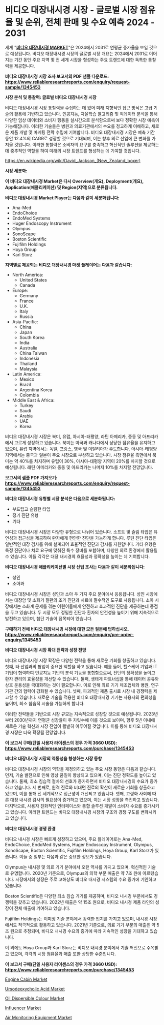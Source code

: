 <p><h1>비디오 대장내시경 시장 - 글로벌 시장 점유율 및 순위, 전체 판매 및 수요 예측 2024 - 2031</h1></p><p>세계 "<strong><a href="https://www.reliableresearchreports.com/global-video-colonoscope-market-r1345453?utm_campaign=106&utm_medium=8&utm_source=Github&utm_content=ia&utm_term=24102024&utm_id=video-colonoscope">비디오 대장내시경 MARKET</a></strong>"은 2024에서 2031로 연평균 증가율을 보일 것으로 예상됩니다. 비디오 대장내시경 시장의 글로벌 시장 개요는 2024에서 2031로 이어지는 기간 동안 주요 지역 및 전 세계 시장을 형성하는 주요 트렌드에 대한 독특한 통찰력을 제공합니다.</p>
<p><strong>비디오 대장내시경 시장 조사 보고서의 PDF 샘플 다운로드: <a href="https://www.reliableresearchreports.com/enquiry/request-sample/1345453?utm_campaign=106&utm_medium=8&utm_source=Github&utm_content=ia&utm_term=24102024&utm_id=video-colonoscope">https://www.reliableresearchreports.com/enquiry/request-sample/1345453</a></strong></p>
<p><strong>시장 분석 및 통찰력: 글로벌 비디오 대장내시경 시장</strong></p>
<p><p>비디오 대장내시경 시장 통찰력을 수집하는 데 있어 미래 지향적인 접근 방식은 고급 기술의 활용에 기반하고 있습니다. 인공지능, 자율학습 알고리즘 및 빅데이터 분석을 통해 다양한 임상 데이터와 소비자 행동을 실시간으로 분석함으로써 보다 정확한 시장 예측이 가능해집니다. 이러한 기술들은 병원과 의료기관에서의 수요를 정교하게 이해하고, 새로운 제품 개발 및 마케팅 전략 수립에 기여합니다. 비디오 대장내시경 시장은 예측 기간 동안 12.4%의 CAGR로 성장할 것으로 기대되며, 이는 향후 의료 산업에 큰 변화를 가져올 것입니다. 이러한 통찰력은 소비자의 요구를 충족하고 혁신적인 솔루션을 제공하는 데 중추적인 역할을 하여 미래의 시장 트렌드를 형성하는 데 기여할 것입니다.</p></p>
<p><a href="%7CAUTHORITHY_DOMAIN_URL%7C?utm_campaign=106&utm_medium=8&utm_source=Github&utm_content=ia&utm_term=24102024&utm_id=video-colonoscope">https://en.wikipedia.org/wiki/David_Jackson_(New_Zealand_boxer)</a></p>
<p><strong>시장 세분화:</strong></p>
<p><strong>이 비디오 대장내시경 Market은 다시 Overview(개요), Deployment(개요), Application(애플리케이션) 및 Region(지역)으로 분류됩니다.</strong></p>
<p><strong>비디오 대장내시경 Market Player는 다음과 같이 세분화됩니다:</strong></p>
<p><ul><li>Ana-Med</li><li>EndoChoice</li><li>EndoMed Systems</li><li>Huger Endoscopy Instrument</li><li>Olympus</li><li>SonoScape</li><li>Boston Scientific</li><li>Fujifilm Holdings</li><li>Hoya Group</li><li>Karl Storz</li></ul></p>
<p><strong>지역별로 제공되는 비디오 대장내시경 마켓 플레이어는 다음과 같습니다:</strong></p>
<p><ul>
    <li>
        North America:
        <ul>
            <li>United States</li>
            <li>Canada</li>
        </ul>
    </li>
    <li>
        Europe:
        <ul>
            <li>Germany</li>
            <li>France</li>
            <li>U.K.</li>
            <li>Italy</li>
            <li>Russia</li>
        </ul>
    </li>
    <li>
        Asia-Pacific:
        <ul>
            <li>China</li>
            <li>Japan</li>
            <li>South Korea</li>
            <li>India</li>
            <li>Australia</li>
            <li>China Taiwan</li>
            <li>Indonesia</li>
            <li>Thailand</li>
            <li>Malaysia</li>
        </ul>
    </li>
    <li>
        Latin America:
        <ul>
            <li>Mexico</li>
            <li>Brazil</li>
            <li>Argentina Korea</li>
            <li>Colombia</li>
        </ul>
    </li>
    <li>
        Middle East & Africa:
        <ul>
            <li>Turkey</li>
            <li>Saudi</li>
            <li>Arabia</li>
            <li>UAE</li>
            <li>Korea</li>
        </ul>
    </li>
    </ul></p>
<p><p>비디오 대장내시경 시장은 북미, 유럽, 아시아-태평양, 라틴 아메리카, 중동 및 아프리카에서 고르게 성장하고 있습니다. 북미는 미국과 캐나다에서 상당한 점유율을 유지하고 있으며, 유럽 지역에서는 독일, 프랑스, 영국 및 이탈리아가 주도합니다. 아시아-태평양 지역에서는 중국과 일본이 주요 시장으로 부상하고 있습니다. 시장 점유율 측면에서 북미는 약 40%를 차지하며 유럽이 30%, 아시아-태평양 지역이 20%를 차지할 것으로 예상됩니다. 래틴 아메리카와 중동 및 아프리카는 나머지 10%를 차지할 전망입니다.</p></p>
<p><strong>보고서의 샘플 PDF 가져오기: <a href="https://www.reliableresearchreports.com/enquiry/request-sample/1345453?utm_campaign=106&utm_medium=8&utm_source=Github&utm_content=ia&utm_term=24102024&utm_id=video-colonoscope">https://www.reliableresearchreports.com/enquiry/request-sample/1345453</a></strong></p>
<p><strong>비디오 대장내시경 유형별 시장 분석은 다음으로 세분화됩니다:</strong></p>
<p><ul><li>부드럽고 슬림한 타입</li><li>정기 진단 유형</li><li>기타</li></ul></p>
<p><p>비디오 대장내시경 시장은 다양한 유형으로 나뉘어 있습니다. 소프트 및 슬림 타입은 유연성과 접근성을 제공하여 환자에게 편안한 진단을 가능하게 합니다. 루틴 진단 타입은 일반적인 대장 검사를 위해 설계되어 효율적인 진단과 감시를 지원합니다. 기타 유형은 특정 진단이나 치료 요구에 맞춰진 특수 장비를 포함하며, 다양한 의료 환경에서 활용될 수 있습니다. 이들 각각은 대장 내시경의 효율성과 정확성을 높이는 데 기여합니다.</p></p>
<p><strong>비디오 대장내시경 애플리케이션별 시장 산업 조사는 다음과 같이 세분화됩니다:</strong></p>
<p><ul><li>성인</li><li>소아과</li></ul></p>
<p><p>비디오 대장내시경 시장은 성인과 소아 두 가지 주요 분야에서 응용됩니다. 성인 시장에서는 대장암 및 소화기 질환의 조기 진단과 치료에 필수적인 도구로 사용됩니다. 소아 시장에서는 소화계 문제를 겪는 어린이들에게 안전하고 효과적인 진단을 제공하는데 중점을 두고 있습니다. 두 시장 모두 정밀한 진단과 환자의 안전성을 높이기 위해 지속적으로 발전하고 있으며, 첨단 기술이 접목되어 있습니다.</p></p>
<p><strong>구매하기 전에 비디오 대장내시경 시장에 대한 모든 질문에 답하십시오. <a href="https://www.reliableresearchreports.com/enquiry/pre-order-enquiry/1345453?utm_campaign=106&utm_medium=8&utm_source=Github&utm_content=ia&utm_term=24102024&utm_id=video-colonoscope">https://www.reliableresearchreports.com/enquiry/pre-order-enquiry/1345453</a></strong></p>
<p><strong>비디오 대장내시경 시장 확대 전략과 성장 전망</strong></p>
<p><p>비디오 대장내시경 시장 확장은 다양한 전략을 통해 새로운 기회를 창출하고 있습니다. 첫째, 타 산업과의 협업이 중요한 역할을 하고 있습니다. 예를 들어, 헬스케어 기업과 IT 기업이 협력하여 인공지능 기반의 분석 기능을 통합함으로써, 진단의 정확성을 높이고 환자 관리의 효율성을 개선할 수 있습니다. 둘째, 생태계 파트너십을 통해 데이터 공유와 상호 운용성을 극대화하는 것이 필요합니다. 이로 인해 의료 기기 제조업체와 병원, 연구 기관 간의 협력이 강화될 수 있습니다. 셋째, 파괴적인 제품 출시로 시장 내 경쟁력을 제고할 수 있습니다. 새로운 기술을 적용한 비디오 대장내시경 기기는 사용자의 편의성을 높이며, 최소 침습적 시술을 가능하게 합니다. </p><p>이러한 전략들을 기반으로 시장 규모는 지속적으로 성장할 것으로 예상됩니다. 2023년부터 2030년까지 연평균 성장률이 두 자릿수에 이를 것으로 보이며, 향후 5년 이내에 새로운 기술 혁신과 시장 진입이 활발히 이루어질 것입니다. 이를 통해 비디오 대장내시경 시장은 더욱 확장될 전망입니다.</p></p>
<p><strong>이 보고서 구매(단일 사용자 라이센스의 경우 가격 3660 USD): <a href="https://www.reliableresearchreports.com/purchase/1345453?utm_campaign=106&utm_medium=8&utm_source=Github&utm_content=ia&utm_term=24102024&utm_id=video-colonoscope">https://www.reliableresearchreports.com/purchase/1345453</a></strong></p>
<p><strong>비디오 대장내시경 시장의 역동성을 형성하는 시장 동향</strong></p>
<p><p>비디오 대장내시경 시장의 역학을 재정의하고 있는 주요 시장 동향은 다음과 같습니다. 먼저, 기술 발전으로 인해 영상 품질이 향상되고 있으며, 이는 진단 정확도를 높이고 있습니다. 둘째, 최소 침습적 절차의 선호가 증가하면서 비디오 대장내시경의 수요가 증가하고 있습니다. 세 번째로, 원격 진료와 비대면 진료의 확산이 새로운 기회를 창출하고 있으며, 이를 통해 전 세계적으로 접근성이 개선되고 있습니다. 넷째, 고령화 사회에 따른 대장 내시경 검사의 필요성이 증가하고 있으며, 이는 시장 성장을 촉진하고 있습니다. 마지막으로, 사용자 친화적인 인터페이스와 통합 솔루션 개발이 소비자 수요를 증가시키고 있습니다. 이러한 트렌드는 비디오 대장내시경 시장의 구조와 경쟁 구도를 변화시키고 있습니다.</p></p>
<p><strong>비디오 대장내시경 경쟁 환경</strong></p>
<p><p>비디오 내시경 시장은 빠르게 성장하고 있으며, 주요 플레이어로는 Ana-Med, EndoChoice, EndoMed Systems, Huger Endoscopy Instrument, Olympus, SonoScape, Boston Scientific, Fujifilm Holdings, Hoya Group, Karl Storz가 있습니다. 이들 중 일부는 다음과 같은 중요한 정보가 있습니다.</p><p>Olympus는 내시경 및 의료 기기 분야에서 오랜 역사를 가지고 있으며, 혁신적인 기술로 유명합니다. 2020년 기준으로, Olympus의 의학 부문 매출은 약 7조 원에 이르렀습니다. 시장에서의 성장은 주로 고해상도 비디오 내시경 시스템의 수요 증가에 기인하고 있습니다.</p><p>Boston Scientific은 다양한 최소 침습 기기를 제공하며, 비디오 내시경 부문에서도 경쟁력을 갖추고 있습니다. 2022년 매출은 약 15조 원으로, 비디오 내시경 제품 라인의 성장이 전체 매출에 기여하고 있습니다.</p><p>Fujifilm Holdings는 이미징 기술 분야에서 강력한 입지를 가지고 있으며, 내시경 시장에서도 적극적으로 활동하고 있습니다. 2021년 기준으로, 의료 기기 부문의 매출은 약 5조 원으로 추정되며, 비디오 내시경 수요의 증가에 따라 지속적인 성장을 기대하고 있습니다.</p><p>이 외에도 Hoya Group과 Karl Storz는 비디오 내시경 분야에서 기술 혁신으로 주목받고 있으며, 각각의 시장 점유율과 매출 또한 상당한 수준입니다.</p></p>
<p><strong>이 보고서 구매(단일 사용자 라이센스의 경우 가격 3660 USD): <a href="https://www.reliableresearchreports.com/purchase/1345453?utm_campaign=106&utm_medium=8&utm_source=Github&utm_content=ia&utm_term=24102024&utm_id=video-colonoscope">https://www.reliableresearchreports.com/purchase/1345453</a></strong></p>
<p><p><a href="https://issuu.com/reportprime-2/docs/engine-cabin-market-size-2030.pptx_87f25586a3384a?utm_campaign=106&utm_medium=8&utm_source=Github&utm_content=ia&utm_term=24102024&utm_id=video-colonoscope">Engine Cabin Market</a></p><p><a href="https://www.linkedin.com/pulse/ursodeoxycholic-acid-market-innovations-trends-comprehensive-w092c?utm_campaign=106&utm_medium=8&utm_source=Github&utm_content=ia&utm_term=24102024&utm_id=video-colonoscope">Ursodeoxycholic Acid Market</a></p><p><a href="https://github.com/JamesCox407/Market-Research-Report-List-1/blob/main/oil-dispersible-colour-market.md?utm_campaign=106&utm_medium=8&utm_source=Github&utm_content=ia&utm_term=24102024&utm_id=video-colonoscope">Oil Dispersible Colour Market</a></p><p><a href="https://github.com/tacitam515l/Market-Research-Report-List-1/blob/main/influencer-market.md?utm_campaign=106&utm_medium=8&utm_source=Github&utm_content=ia&utm_term=24102024&utm_id=video-colonoscope">Influencer Market</a></p><p><a href="https://issuu.com/reportprime-2/docs/air-monitoring-equipment-market-siz_545cb0e6bb7a2d?utm_campaign=106&utm_medium=8&utm_source=Github&utm_content=ia&utm_term=24102024&utm_id=video-colonoscope">Air Monitoring Equipment Market</a></p></p>